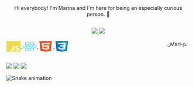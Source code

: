 <div align="center">
Hi everybody! I'm Marina and I'm here for being an especially curious person. 🤞
</div>

##

<div align="center">
  <a href="https://github.com/marisaraivms">
  <img height="130em" src="https://github-readme-stats.vercel.app/api?username=marisaraivms&show_icons=true&theme=cobalt&border_radius=10&include_all_commits=true&count_private=true"/>
  <img height="130em" src="https://github-readme-stats.vercel.app/api/top-langs/?username=marisaraivms&layout=compact&border_radius=10&langs_count=7&theme=cobalt"/>
</div>
  
  <div style="display: inline_block"><br>
  <img align="center" alt="Mari-Js" height="30" width="40" src="https://raw.githubusercontent.com/devicons/devicon/master/icons/javascript/javascript-plain.svg">
  <img align="center" alt="Mari-React" height="30" width="40" src="https://raw.githubusercontent.com/devicons/devicon/master/icons/react/react-original.svg">
  <img align="center" alt="Mari-HTML" height="30" width="40" src="https://raw.githubusercontent.com/devicons/devicon/master/icons/html5/html5-original.svg">
  <img align="center" alt="Mari-CSS" height="30" width="40" src="https://raw.githubusercontent.com/devicons/devicon/master/icons/css3/css3-original.svg">
  <img align="right" alt="Mari-pic" height="150" style="border-radius:50px;" src="https://cdn.discordapp.com/attachments/994618594728099931/994621723712434216/2186844A-160B-46A0-85CC-E373A5C3382F.jpg">
</div>
  
  ##
  
  <div> 

  <a href="https://instagram.com/bymarinasaraiva" target="_blank"><img src="https://img.shields.io/badge/-Instagram-%23E4405F?style=for-the-badge&logo=instagram&logoColor=white" target="_blank"></a>
  <a href = "mailto:marinasaraivah@gmail.com"><img src="https://img.shields.io/badge/-Gmail-%23333?style=for-the-badge&logo=gmail&logoColor=white" target="_blank"></a>
  <a href="https://www.linkedin.com/in/marinasaraivah/" target="_blank"><img src="https://img.shields.io/badge/-LinkedIn-%230077B5?style=for-the-badge&logo=linkedin&logoColor=white" target="_blank"></a> 
    
 ![Snake animation](https://github.com/marisaraivms/marisaraivms/blob/output/github-contribution-grid-snake.svg)
    
  </div>
